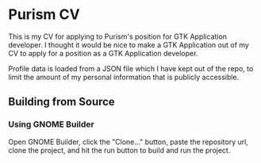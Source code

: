 # Purism CV

This is my CV for applying to Purism's position for GTK Application developer.
I thought it would be nice to make a GTK Application out of my CV to apply for
a position as a GTK Application developer.

Profile data is loaded from a JSON file which I have kept out of the repo,
to limit the amount of my personal information that is publicly accessible.

## Building from Source

### Using GNOME Builder

Open GNOME Builder, click the "Clone..." button, paste the repository url, clone the project, and hit the run button to build and run the project.

